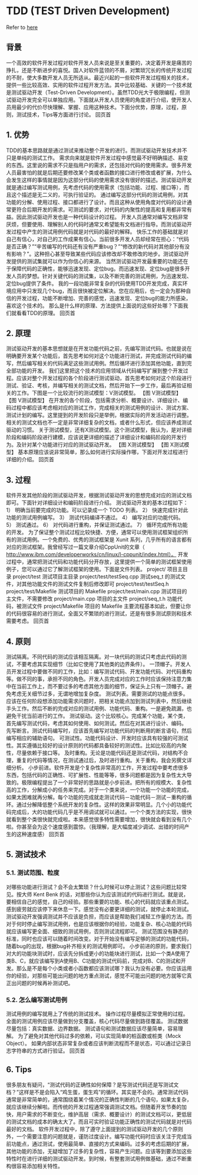 # TDD (TEST Driven Development)
Refer to [here](http://www.ibm.com/developerworks/cn/linux/l-tdd/)



## 背景
一个高效的软件开发过程对软件开发人员来说是至关重要的，决定着开发是痛苦的挣扎，还是不断进步的喜悦。国人对软件蓝领的不屑，对繁琐冗长的传统开发过程的不耐，使大多数开发人员无所适从。最近兴起的一些软件开发过程相关的技术，提供一些比较高效、实用的软件过程开发方法。其中比较基础、关键的一个技术就是测试驱动开发（Test-Driven Development）。虽然TDD光大于极限编程，但测试驱动开发完全可以单独应用。下面就从开发人员使用的角度进行介绍，使开发人员用最少的代价尽快理解、掌握、应用这种技术。下面分优势，原理，过程，原则，测试技术，Tips等方面进行讨论。
回页首
## 1. 优势
TDD的基本思路就是通过测试来推动整个开发的进行。而测试驱动开发技术并不只是单纯的测试工作。
需求向来就是软件开发过程中感觉最不好明确描述、易变的东西。这里说的需求不只是指用户的需求，还包括对代码的使用需求。很多开发人员最害怕的就是后期还要修改某个类或者函数的接口进行修改或者扩展，为什么会发生这样的事情就是因为这部分代码的使用需求没有很好的描述。测试驱动开发就是通过编写测试用例，先考虑代码的使用需求（包括功能、过程、接口等），而且这个描述是无二义的，可执行验证的。
通过编写这部分代码的测试用例，对其功能的分解、使用过程、接口都进行了设计。而且这种从使用角度对代码的设计通常更符合后期开发的需求。可测试的要求，对代码的内聚性的提高和复用都非常有益。因此测试驱动开发也是一种代码设计的过程。
开发人员通常对编写文档非常厌烦，但要使用、理解别人的代码时通常又希望能有文档进行指导。而测试驱动开发过程中产生的测试用例代码就是对代码的最好的解释。
快乐工作的基础就是对自己有信心，对自己的工作成果有信心。当前很多开发人员却经常在担心：“代码是否正确？”“辛苦编写的代码还有没有严重bug？”“修改的新代码对其他部分有没有影响？”。这种担心甚至导致某些代码应该修改却不敢修改的地步。测试驱动开发提供的测试集就可以作为你信心的来源。
当然测试驱动开发最重要的功能还在于保障代码的正确性，能够迅速发现、定位bug。而迅速发现、定位bug是很多开发人员的梦想。针对关键代码的测试集，以及不断完善的测试用例，为迅速发现、定位bug提供了条件。
我的一段功能非常复杂的代码使用TDD开发完成，真实环境应用中只发现几个bug，而且很快被定位解决。您在应用后，也一定会为那种自信的开发过程，功能不断增加、完善的感觉，迅速发现、定位bug的能力所感染，喜欢这个技术的。
那么是什么样的原理、方法提供上面说的这些好处哪？下面我们就看看TDD的原理。
回页首
## 2. 原理
测试驱动开发的基本思想就是在开发功能代码之前，先编写测试代码。也就是说在明确要开发某个功能后，首先思考如何对这个功能进行测试，并完成测试代码的编写，然后编写相关的代码满足这些测试用例。然后循环进行添加其他功能，直到完全部功能的开发。
我们这里把这个技术的应用领域从代码编写扩展到整个开发过程。应该对整个开发过程的各个阶段进行测试驱动，首先思考如何对这个阶段进行测试、验证、考核，并编写相关的测试文档，然后开始下一步工作，最后再验证相关的工作。下图是一个比较流行的测试模型：V测试模型。
【图 V测试模型】
【图 V测试模型】
在开发的各个阶段，包括需求分析、概要设计、详细设计、编码过程中都应该考虑相对应的测试工作，完成相关的测试用例的设计、测试方案、测试计划的编写。这里提到的开发阶段只是举例，根据实际的开发活动进行调整。相关的测试文档也不一定是非常详细复杂的文档，或者什么形式，但应该养成测试驱动的习惯。
关于测试模型，还有X测试模型。这个测试模型，我认为，是对详细阶段和编码阶段进行建模，应该说更详细的描述了详细设计和编码阶段的开发行为。及针对某个功能进行对应的测试驱动开发。
【图 X测试模型】
【图 X测试模型】
基本原理应该说非常简单，那么如何进行实际操作哪，下面对开发过程进行详细的介绍。
回页首
## 3. 过程
软件开发其他阶段的测试驱动开发，根据测试驱动开发的思想完成对应的测试文档即可。下面针对详细设计和编码阶段进行介绍。
测试驱动开发的基本过程如下：
1） 明确当前要完成的功能。可以记录成一个 TODO 列表。
2） 快速完成针对此功能的测试用例编写。
3） 测试代码编译不通过。
4） 编写对应的功能代码。
5） 测试通过。
6） 对代码进行重构，并保证测试通过。
7） 循环完成所有功能的开发。
为了保证整个测试过程比较快捷、方便，通常可以使用测试框架组织所有的测试用例。一个免费的、优秀的测试框架是 Xunit 系列，几乎所有的语言都有对应的测试框架。我曾经写过一篇文章介绍CppUnit的文章（ http://www.ibm.com/developerworks/cn/linux/l-cppunit/index.html）。
开发过程中，通常把测试代码和功能代码分开存放，这里提供一个简单的测试框架使用例子，您可以通过它了解测试框架的使用。下面是文件列表。
	project/				项目主目录
	project/test			测试项目主目录
	project/test/testSeq.cpp		测试seq_t 的测试文件，对其他功能文件的测试文件复制后修改即可
	project/test/testSeq.h
	project/test/Makefile			测试项目的 Makefile 
	project/test/main.cpp			测试项目的主文件，不需要修改
	project/main.cpp		           项目的主文件
	project/seq_t.h			功能代码，被测试文件
	project/Makefile		           项目的 Makefile
主要流程基本如此，但要让你的代码很容易的进行测试，全面又不繁琐的进行测试，还是有很多测试原则和技术需要考虑。
回页首
## 4. 原则
测试隔离。不同代码的测试应该相互隔离。对一块代码的测试只考虑此代码的测试，不要考虑其实现细节（比如它使用了其他类的边界条件）。
一顶帽子。开发人员开发过程中要做不同的工作，比如：编写测试代码、开发功能代码、对代码重构等。做不同的事，承担不同的角色。开发人员完成对应的工作时应该保持注意力集中在当前工作上，而不要过多的考虑其他方面的细节，保证头上只有一顶帽子。避免考虑无关细节过多，无谓地增加复杂度。
测试列表。需要测试的功能点很多。应该在任何阶段想添加功能需求问题时，把相关功能点加到测试列表中，然后继续手头工作。然后不断的完成对应的测试用例、功能代码、重构。一是避免疏漏，也避免干扰当前进行的工作。
测试驱动。这个比较核心。完成某个功能，某个类，首先编写测试代码，考虑其如何使用、如何测试。然后在对其进行设计、编码。
先写断言。测试代码编写时，应该首先编写对功能代码的判断用的断言语句，然后编写相应的辅助语句。
可测试性。功能代码设计、开发时应该具有较强的可测试性。其实遵循比较好的设计原则的代码都具备较好的测试性。比如比较高的内聚性，尽量依赖于接口等。
及时重构。无论是功能代码还是测试代码，对结构不合理，重复的代码等情况，在测试通过后，及时进行重构。关于重构，我会另撰文详细分析。
小步前进。软件开发是个复杂性非常高的工作，开发过程中要考虑很多东西，包括代码的正确性、可扩展性、性能等等，很多问题都是因为复杂性太大导致的。极限编程提出了一个非常好的思路就是小步前进。把所有的规模大、复杂性高的工作，分解成小的任务来完成。对于一个类来说，一个功能一个功能的完成，如果太困难就再分解。每个功能的完成就走测试代码－功能代码－测试－重构的循环。通过分解降低整个系统开发的复杂性。这样的效果非常明显。几个小的功能代码完成后，大的功能代码几乎是不用调试就可以通过。一个个类方法的实现，很快就看到整个类很快就完成啦。本来感觉很多特性需要增加，很快就会看到没有几个啦。你甚至会为这个速度感到震惊。（我理解，是大幅度减少调试、出错的时间产生的这种速度感）
回页首
## 5. 测试技术
### 5.1. 测试范围、粒度
对哪些功能进行测试？会不会太繁琐？什么时候可以停止测试？这些问题比较常见。按大师 Kent Benk 的话，对那些你认为应该测试的代码进行测试。就是说，要相信自己的感觉，自己的经验。那些重要的功能、核心的代码就应该重点测试。感到疲劳就应该停下来休息一下。感觉没有必要更详细的测试，就停止本轮测试。
测试驱动开发强调测试并不应该是负担，而应该是帮助我们减轻工作量的方法。而对于何时停止编写测试用例，也是应该根据你的经验，功能复杂、核心功能的代码就应该编写更全面、细致的测试用例，否则测试流程即可。
测试范围没有静态的标准，同时也应该可以随着时间改变。对于开始没有编写足够的测试的功能代码，随着bug的出现，根据bug补齐相关的测试用例即可。
小步前进的原则，要求我们对大的功能块测试时，应该先分拆成更小的功能块进行测试，比如一个类A使用了类B、C，就应该编写到A使用B、C功能的测试代码前，完成对B、C的测试和开发。那么是不是每个小类或者小函数都应该测试哪？我认为没有必要。你应该运用你的经验，对那些可能出问题的地方重点测试，感觉不可能出问题的地方就等它真正出问题的时候再补测试吧。
### 5.2. 怎么编写测试用例
测试用例的编写就用上了传统的测试技术。
操作过程尽量模拟正常使用的过程。
全面的测试用例应该尽量做到分支覆盖，核心代码尽量做到路径覆盖。
测试数据尽量包括：真实数据、边界数据。
测试语句和测试数据应该尽量简单，容易理解。
为了避免对其他代码过多的依赖，可以实现简单的桩函数或桩类（Mock Object）。
如果内部状态非常复杂或者应该判断流程而不是状态，可以通过记录日志字符串的方式进行验证。
回页首
## 6. Tips
很多朋友有疑问，“测试代码的正确性如何保障？是写测试代码还是写测试文档？”这样是不是会陷入“鸡生蛋，蛋生鸡”的循环。其实是不会的。通常测试代码通常是非常简单的，通常围绕着某个情况的正确性判断的几个语句，如果太复杂，就应该继续分解啦。而传统的开发过程通常强调测试文档。但随着开发节奏的加快，用户需求的不断变化，维护高层（需求、概要设计）的测试文档可以，更低层的测试文档的成本的确太大了。而且可实时验证功能正确性的测试代码就是对代码最好的文档。
软件开发过程中，除了遵守上面提到的测试驱动开发的几个原则外，一个需要注意的问题就是，谨防过度设计。编写功能代码时应该关注于完成当前功能点，通过测试，使用最简单、直接的方式来编码。过多的考虑后期的扩展，其他功能的添加，无疑增加了过多的复杂性，容易产生问题。应该等到要添加这些特性时在进行详细的测试驱动开发。到时候，有整套测试用例做基础，通过不断重构很容易添加相关特性。